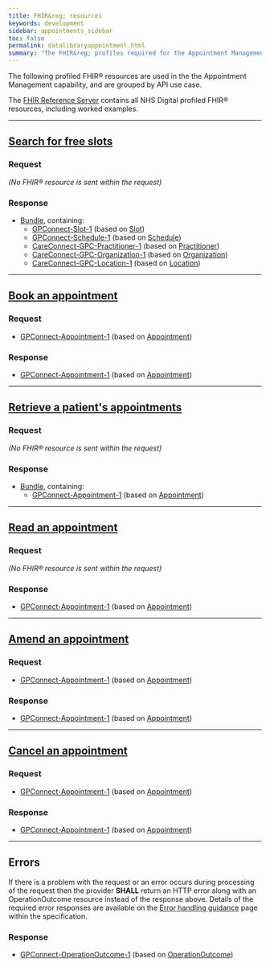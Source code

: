 ```yaml
---
title: FHIR&reg; resources
keywords: development
sidebar: appointments_sidebar
toc: false
permalink: datalibraryappointment.html
summary: "The FHIR&reg; profiles required for the Appointment Management capability"
---
```


The following profiled FHIR&reg; resources are used in the the Appointment Management capability, and are grouped by API use case.

The [FHIR Reference Server](https://fhir.nhs.uk/) contains all NHS Digital profiled FHIR&reg; resources, including worked examples.

---
## [Search for free slots](appointments_use_case_search_for_free_slots.html) ##

### Request ###

*(No FHIR&reg; resource is sent within the request)*

### Response ###
* [Bundle](https://www.hl7.org/fhir/STU3/bundle.html), containing:
  * [GPConnect-Slot-1](https://fhir.nhs.uk/STU3/StructureDefinition/GPConnect-Slot-1) (based on [Slot](https://www.hl7.org/fhir/STU3/slot.html))
  * [GPConnect-Schedule-1](https://fhir.nhs.uk/STU3/StructureDefinition/GPConnect-Schedule-1) (based on [Schedule](https://www.hl7.org/fhir/STU3/schedule.html))
  * [CareConnect-GPC-Practitioner-1](https://fhir.nhs.uk/STU3/StructureDefinition/CareConnect-GPC-Practitioner-1) (based on [Practitioner](https://www.hl7.org/fhir/STU3/practitioner.html))
  * [CareConnect-GPC-Organization-1](https://fhir.nhs.uk/STU3/StructureDefinition/CareConnect-GPC-Organization-1) (based on [Organization](https://www.hl7.org/fhir/STU3/organization.html))
  * [CareConnect-GPC-Location-1](https://fhir.nhs.uk/STU3/StructureDefinition/CareConnect-GPC-Location-1) (based on [Location](https://www.hl7.org/fhir/STU3/location.html))

---
## [Book an appointment](appointments_use_case_book_an_appointment.html) ##

### Request ###
* [GPConnect-Appointment-1](https://fhir.nhs.uk/STU3/StructureDefinition/GPConnect-Appointment-1) (based on [Appointment](https://www.hl7.org/fhir/STU3/appointment.html))

### Response ###
* [GPConnect-Appointment-1](https://fhir.nhs.uk/STU3/StructureDefinition/GPConnect-Appointment-1) (based on [Appointment](https://www.hl7.org/fhir/STU3/appointment.html))

---
## [Retrieve a patient's appointments](appointments_use_case_retrieve_a_patients_appointments.html) ##

### Request ###
*(No FHIR&reg; resource is sent within the request)*

### Response ###
* [Bundle](https://www.hl7.org/fhir/STU3/bundle.html), containing:
  * [GPConnect-Appointment-1](https://fhir.nhs.uk/STU3/StructureDefinition/GPConnect-Appointment-1) (based on [Appointment](https://www.hl7.org/fhir/STU3/appointment.html))

---
## [Read an appointment](appointments_use_case_read_an_appointment.html) ##

### Request ###
*(No FHIR&reg; resource is sent within the request)*

### Response ###
* [GPConnect-Appointment-1](https://fhir.nhs.uk/STU3/StructureDefinition/GPConnect-Appointment-1) (based on [Appointment](https://www.hl7.org/fhir/STU3/appointment.html))

---
## [Amend an appointment](appointments_use_case_amend_an_appointment.html) ##
### Request ###
* [GPConnect-Appointment-1](https://fhir.nhs.uk/STU3/StructureDefinition/GPConnect-Appointment-1) (based on [Appointment](https://www.hl7.org/fhir/STU3/appointment.html))

### Response ###
* [GPConnect-Appointment-1](https://fhir.nhs.uk/STU3/StructureDefinition/GPConnect-Appointment-1) (based on [Appointment](https://www.hl7.org/fhir/STU3/appointment.html))

---
## [Cancel an appointment](appointments_use_case_cancel_an_appointment.html) ##
### Request ###
* [GPConnect-Appointment-1](https://fhir.nhs.uk/STU3/StructureDefinition/GPConnect-Appointment-1) (based on [Appointment](https://www.hl7.org/fhir/STU3/appointment.html))

### Response ###
* [GPConnect-Appointment-1](https://fhir.nhs.uk/STU3/StructureDefinition/GPConnect-Appointment-1) (based on [Appointment](https://www.hl7.org/fhir/STU3/appointment.html))

---
## Errors ##

If there is a problem with the request or an error occurs during processing of the request then the provider **SHALL** return an HTTP error along with an OperationOutcome resource instead of the response above. Details of the required error responses are available on the [Error handling guidance](/development_fhir_error_handling_guidance.html) page within the specification.

### Response ###
* [GPConnect-OperationOutcome-1](https://fhir.nhs.uk/STU3/StructureDefinition/GPConnect-OperationOutcome-1) (based on [OperationOutcome](https://www.hl7.org/fhir/STU3/operationoutcome.html))
